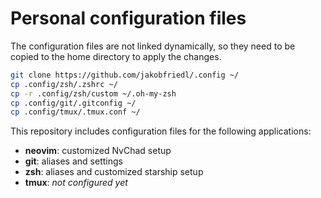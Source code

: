 # Personal configuration files

The configuration files are not linked dynamically, so they need to be copied to the home directory to apply the changes.
```sh
git clone https://github.com/jakobfriedl/.config ~/
cp .config/zsh/.zshrc ~/
cp -r .config/zsh/custom ~/.oh-my-zsh
cp .config/git/.gitconfig ~/
cp .config/tmux/.tmux.conf ~/
```


This repository includes configuration files for the following applications:
- **neovim**: customized NvChad setup
- **git**: aliases and settings
- **zsh**: aliases and customized starship setup
- **tmux**: *not configured yet*
